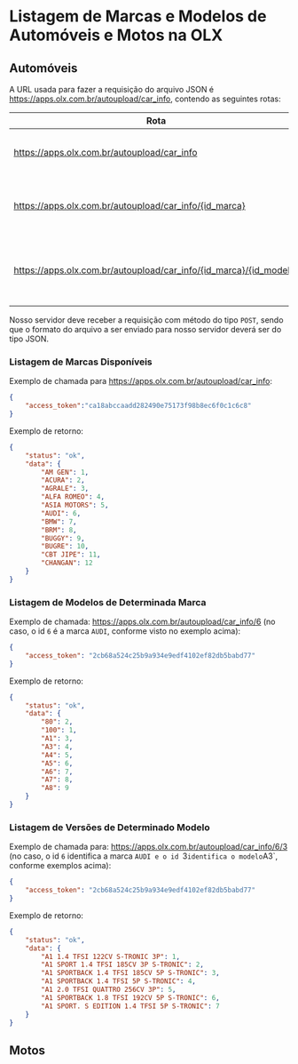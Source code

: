 # Listagem de Marcas e Modelos de Automóveis e Motos na OLX

## Automóveis

A URL usada para fazer a requisição do arquivo JSON é https://apps.olx.com.br/autoupload/car_info, contendo as seguintes rotas:

| Rota | Descrição |
|---------------------------------------------------------------------|-------------------------------------------------------|
| https://apps.olx.com.br/autoupload/car_info | Para listar todas as marcas disponíveis |
| https://apps.olx.com.br/autoupload/car_info/{id_marca} | Para listar todos os modelos de determinada marca |
| https://apps.olx.com.br/autoupload/car_info/{id_marca}/{id_modelo} | Para listar todas as versões de um determinado modelo |

Nosso servidor deve receber a requisição com método do tipo `POST`, sendo que o formato do arquivo a ser enviado para nosso servidor deverá ser do tipo JSON.

### Listagem de Marcas Disponíveis

Exemplo de chamada para https://apps.olx.com.br/autoupload/car_info:

```json
{
    "access_token":"ca18abccaadd282490e75173f98b8ec6f0c1c6c8"
}
```

Exemplo de retorno:

```json
{
    "status": "ok",
    "data": {
        "AM GEN": 1,
        "ACURA": 2,
        "AGRALE": 3,
        "ALFA ROMEO": 4,
        "ASIA MOTORS": 5,
        "AUDI": 6,
        "BMW": 7,
        "BRM": 8,
        "BUGGY": 9,
        "BUGRE": 10,
        "CBT JIPE": 11,
        "CHANGAN": 12
    }
}
```


### Listagem de Modelos de Determinada Marca

Exemplo de chamada: https://apps.olx.com.br/autoupload/car_info/6 (no caso, o id `6` é a marca `AUDI`, conforme visto no exemplo acima):

```json
{
    "access_token": "2cb68a524c25b9a934e9edf4102ef82db5babd77"
}
```

Exemplo de retorno: 

```json
{
    "status": "ok",
    "data": {
        "80": 2,
        "100": 1,
        "A1": 3,
        "A3": 4,
        "A4": 5,
        "A5": 6,
        "A6": 7,
        "A7": 8,
        "A8": 9
    }
}
```

### Listagem de Versões de Determinado Modelo

Exemplo de chamada para: https://apps.olx.com.br/autoupload/car_info/6/3 (no caso, o id `6` identifica a marca `AUDI e o id `3` identifica o modelo `A3`, conforme exemplos acima):

```json
{
    "access_token": "2cb68a524c25b9a934e9edf4102ef82db5babd77"
}
```

Exemplo de retorno:

```json
{
    "status": "ok",
    "data": {
        "A1 1.4 TFSI 122CV S-TRONIC 3P": 1,
        "A1 SPORT 1.4 TFSI 185CV 3P S-TRONIC": 2,
        "A1 SPORTBACK 1.4 TFSI 185CV 5P S-TRONIC": 3,
        "A1 SPORTBACK 1.4 TFSI 5P S-TRONIC": 4,
        "A1 2.0 TFSI QUATTRO 256CV 3P": 5,
        "A1 SPORTBACK 1.8 TFSI 192CV 5P S-TRONIC": 6,
        "A1 SPORT. S EDITION 1.4 TFSI 5P S-TRONIC": 7
    }
}
```

## Motos
